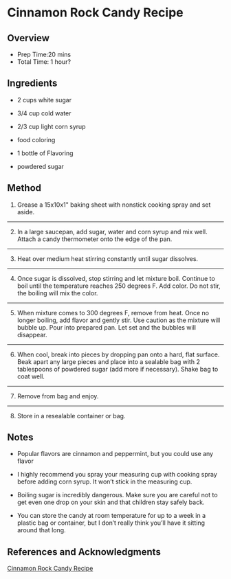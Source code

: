 # Cinnamon Rock Candy Recipe

## Overview

- Prep Time:20 mins
- Total Time: 1 hour?

## Ingredients

- 2 cups white sugar

- 3/4 cup cold water

- 2/3 cup light corn syrup

- food coloring

- 1 bottle of Flavoring

- powdered sugar


## Method

1. Grease a 15x10x1" baking sheet with nonstick cooking spray and set aside.
---
2. In a large saucepan, add sugar, water and corn syrup and mix well. Attach a candy thermometer onto the edge of the pan.
---
3. Heat over medium heat stirring constantly until sugar dissolves.
---
4. Once sugar is dissolved, stop stirring and let mixture boil. Continue to boil until the temperature reaches 250 degrees F. Add color. Do not stir, the boiling will mix the color.
---
5. When mixture comes to 300 degrees F, remove from heat. Once no longer boiling, add flavor and gently stir. Use caution as the mixture will bubble up. Pour into prepared pan. Let set and the bubbles will disappear.
---
6. When cool, break into pieces by dropping pan onto a hard, flat surface. Beak apart any large pieces and place into a sealable bag with 2 tablespoons of powdered sugar (add more if necessary). Shake bag to coat well.
---
7. Remove from bag and enjoy.
---
8. Store in a resealable container or bag.

## Notes

- Popular flavors are cinnamon and peppermint, but you could use any flavor

- I highly recommend you spray your measuring cup with cooking spray before adding corn syrup. It won’t stick in the measuring cup.

- Boiling sugar is incredibly dangerous. Make sure you are careful not to get even one drop on your skin and that children stay safely back.

- You can store the candy at room temperature for up to a week in a plastic bag or container, but I don’t really think you’ll have it sitting around that long.

## References and Acknowledgments

[Cinnamon Rock Candy Recipe](https://www.momdot.com/cinnamon-rock-candy-recipe/)
